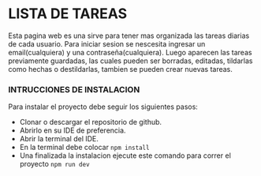 # LISTA DE TAREAS

Esta pagina web es una sirve para tener mas organizada las tareas diarias de cada usuario.
Para iniciar sesion se nescesita ingresar un email(cualquiera) y una contraseña(cualquiera). Luego aparecen las tareas previamente guardadas, las cuales pueden ser borradas, editadas, tildarlas como hechas o destildarlas, tambien se pueden crear nuevas tareas.

### INTRUCCIONES DE INSTALACION

Para instalar el proyecto debe seguir los siguientes pasos:

- Clonar o descargar el repositorio de github.
- Abrirlo en su IDE de preferencia.
- Abrir la terminal del IDE.
- En la terminal debe colocar `npm install`
- Una finalizada la instalacion ejecute este comando para correr el proyecto `npm run dev`